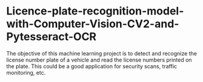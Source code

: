 # Licence-plate-recognition-model-with-Computer-Vision-CV2-and-Pytesseract-OCR
The objective of this machine learning project is to detect and recognize the license number plate of a vehicle and read the license numbers printed on the plate. This could be a good application for security scans, traffic monitoring, etc.
